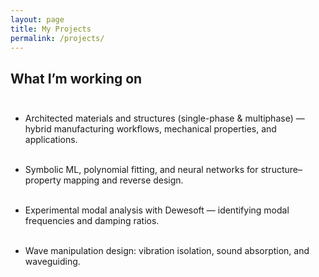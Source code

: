 ```yaml
---
layout: page
title: My Projects
permalink: /projects/
---
```


## What I’m working on <br><br>

- Architected materials and structures (single-phase & multiphase) — hybrid manufacturing workflows, mechanical properties, and applications.<br><br>

- Symbolic ML, polynomial fitting, and neural networks for structure–property mapping and reverse design.<br><br>

- Experimental modal analysis with Dewesoft — identifying modal frequencies and damping ratios.<br><br>

- Wave manipulation design: vibration isolation, sound absorption, and waveguiding.